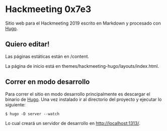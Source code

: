 Hackmeeting 0x7e3
=================

Sitio web para el Hackmeeting 2019 escrito en Markdown y procesado con [Hugo](https://gohugo.io/).

Quiero editar!
--------------

Las páginas estáticas están en /content.

La página de inicio está en themes/hackmeeting-hugo/layouts/index.html.


## Correr en modo desarrollo
Para correr el sitio en modo desarrollo principalmente es descargar el binario de [Hugo](https://github.com/gohugoio/hugo/releases). Una vez instalado ir al directorio del proyecto y ejecutar lo siguiente:

```
$ hugo -D server --watch
```

Lo cual creará un servidor de desarrollo en [http://localhost:1313/](http://localhost:1313/).
